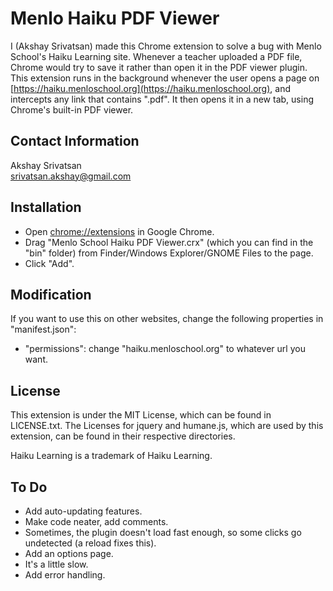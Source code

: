 # Menlo Haiku PDF Viewer
I (Akshay Srivatsan) made this Chrome extension to solve a bug with Menlo School's Haiku Learning site. Whenever a teacher uploaded a PDF file, Chrome would try to save it rather than open it in the PDF viewer plugin. This extension runs in the background whenever the user opens a page on [https://haiku.menloschool.org](https://haiku.menloschool.org), and intercepts any link that contains ".pdf". It then opens it in a new tab, using Chrome's built-in PDF viewer.

## Contact Information
Akshay Srivatsan  
[srivatsan.akshay@gmail.com](mailto:srivatsan.akshay@gmail.com)

## Installation
* Open [chrome://extensions](chrome://extensions) in Google Chrome.
* Drag "Menlo School Haiku PDF Viewer.crx" (which you can find in the "bin" folder) from Finder/Windows Explorer/GNOME Files to the page.
* Click "Add".

## Modification
If you want to use this on other websites, change the following properties in "manifest.json":
* "permissions": change "haiku.menloschool.org" to whatever url you want.

## License
This extension is under the MIT License, which can be found in LICENSE.txt. The Licenses for jquery and humane.js, which are used by this extension, can be found in their respective directories.

Haiku Learning is a trademark of Haiku Learning.

## To Do
* Add auto-updating features.
* Make code neater, add comments.
* Sometimes, the plugin doesn't load fast enough, so some clicks go undetected (a reload fixes this).
* Add an options page.
* It's a little slow.
* Add error handling.

